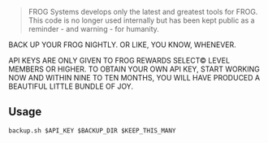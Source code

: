 > FROG Systems develops only the latest and greatest tools for FROG. This code is no longer used internally but has been kept public as a reminder - and warning - for humanity.

BACK UP YOUR FROG NIGHTLY. OR LIKE, YOU KNOW, WHENEVER.

API KEYS ARE ONLY GIVEN TO FROG REWARDS SELECT© LEVEL MEMBERS OR HIGHER.
TO OBTAIN YOUR OWN API KEY, START WORKING NOW AND WITHIN NINE TO TEN MONTHS,
YOU WILL HAVE PRODUCED A BEAUTIFUL LITTLE BUNDLE OF JOY.

## Usage

`backup.sh $API_KEY $BACKUP_DIR $KEEP_THIS_MANY`
